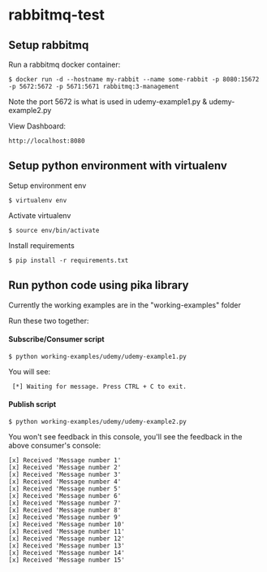 # rabbitmq-test


## Setup rabbitmq

Run a rabbitmq docker container:

    $ docker run -d --hostname my-rabbit --name some-rabbit -p 8080:15672 -p 5672:5672 -p 5671:5671 rabbitmq:3-management

Note the port 5672 is what is used in udemy-example1.py & udemy-example2.py

View Dashboard:

    http://localhost:8080


## Setup python environment with virtualenv

Setup environment env

    $ virtualenv env

Activate virtualenv

    $ source env/bin/activate

Install requirements

    $ pip install -r requirements.txt

## Run python code using pika library

Currently the working examples are in the "working-examples" folder

Run these two together:

#### Subscribe/Consumer script

    $ python working-examples/udemy/udemy-example1.py

You will see:

     [*] Waiting for message. Press CTRL + C to exit.

#### Publish script

    $ python working-examples/udemy/udemy-example2.py

You won't see feedback in this console, you'll see the feedback in the above consumer's console:

    [x] Received 'Message number 1'
    [x] Received 'Message number 2'
    [x] Received 'Message number 3'
    [x] Received 'Message number 4'
    [x] Received 'Message number 5'
    [x] Received 'Message number 6'
    [x] Received 'Message number 7'
    [x] Received 'Message number 8'
    [x] Received 'Message number 9'
    [x] Received 'Message number 10'
    [x] Received 'Message number 11'
    [x] Received 'Message number 12'
    [x] Received 'Message number 13'
    [x] Received 'Message number 14'
    [x] Received 'Message number 15'